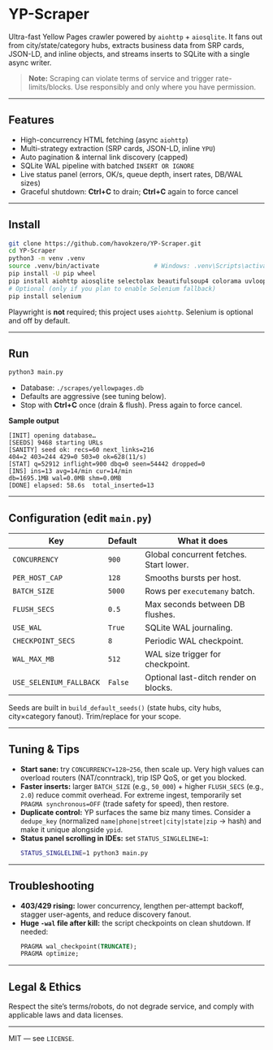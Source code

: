 # YP-Scraper

Ultra-fast Yellow Pages crawler powered by `aiohttp` + `aiosqlite`. It fans out from city/state/category hubs, extracts business data from SRP cards, JSON-LD, and inline objects, and streams inserts to SQLite with a single async writer.

> **Note:** Scraping can violate terms of service and trigger rate-limits/blocks. Use responsibly and only where you have permission.

---

## Features

- High-concurrency HTML fetching (async `aiohttp`)
- Multi-strategy extraction (SRP cards, JSON-LD, inline `YPU`)
- Auto pagination & internal link discovery (capped)
- SQLite WAL pipeline with batched `INSERT OR IGNORE`
- Live status panel (errors, OK/s, queue depth, insert rates, DB/WAL sizes)
- Graceful shutdown: **Ctrl+C** to drain; **Ctrl+C** again to force cancel

---

## Install

~~~bash
git clone https://github.com/havokzero/YP-Scraper.git
cd YP-Scraper
python3 -m venv .venv
source .venv/bin/activate               # Windows: .venv\Scripts\activate
pip install -U pip wheel
pip install aiohttp aiosqlite selectolax beautifulsoup4 colorama uvloop
# Optional (only if you plan to enable Selenium fallback)
pip install selenium
~~~

Playwright is **not** required; this project uses `aiohttp`. Selenium is optional and off by default.

---

## Run

~~~bash
python3 main.py
~~~

- Database: `./scrapes/yellowpages.db`
- Defaults are aggressive (see tuning below).
- Stop with **Ctrl+C** once (drain & flush). Press again to force cancel.

**Sample output**
~~~text
[INIT] opening database…
[SEEDS] 9468 starting URLs
[SANITY] seed ok: recs=60 next_links=216
404=2 403=244 429=0 503=0 ok=628(11/s)
[STAT] q=52912 inflight=900 dbq=0 seen=54442 dropped=0
[INS] ins=13 avg=14/min cur=14/min
db=1695.1MB wal=0.0MB shm=0.0MB
[DONE] elapsed: 58.6s  total_inserted=13
~~~

---

## Configuration (edit `main.py`)

| Key                 | Default | What it does |
|---------------------|---------|--------------|
| `CONCURRENCY`       | `900`   | Global concurrent fetches. Start lower. |
| `PER_HOST_CAP`      | `128`   | Smooths bursts per host. |
| `BATCH_SIZE`        | `5000`  | Rows per `executemany` batch. |
| `FLUSH_SECS`        | `0.5`   | Max seconds between DB flushes. |
| `USE_WAL`           | `True`  | SQLite WAL journaling. |
| `CHECKPOINT_SECS`   | `8`     | Periodic WAL checkpoint. |
| `WAL_MAX_MB`        | `512`   | WAL size trigger for checkpoint. |
| `USE_SELENIUM_FALLBACK` | `False` | Optional last-ditch render on blocks. |

Seeds are built in `build_default_seeds()` (state hubs, city hubs, city×category fanout). Trim/replace for your scope.

---

## Tuning & Tips

- **Start sane:** try `CONCURRENCY=128`–`256`, then scale up. Very high values can overload routers (NAT/conntrack), trip ISP QoS, or get you blocked.
- **Faster inserts:** larger `BATCH_SIZE` (e.g., `50_000`) + higher `FLUSH_SECS` (e.g., `2.0`) reduce commit overhead. For extreme ingest, temporarily set `PRAGMA synchronous=OFF` (trade safety for speed), then restore.
- **Duplicate control:** YP surfaces the same biz many times. Consider a `dedupe_key` (normalized `name|phone|street|city|state|zip` → hash) and make it unique alongside `ypid`.
- **Status panel scrolling in IDEs:** set `STATUS_SINGLELINE=1`:
  ~~~bash
  STATUS_SINGLELINE=1 python3 main.py
  ~~~

---

## Troubleshooting

- **403/429 rising:** lower concurrency, lengthen per-attempt backoff, stagger user-agents, and reduce discovery fanout.
- **Huge `-wal` file after kill:** the script checkpoints on clean shutdown. If needed:
  ~~~sql
  PRAGMA wal_checkpoint(TRUNCATE);
  PRAGMA optimize;
  ~~~

---

## Legal & Ethics

Respect the site’s terms/robots, do not degrade service, and comply with applicable laws and data licenses.

---


MIT — see `LICENSE`.
